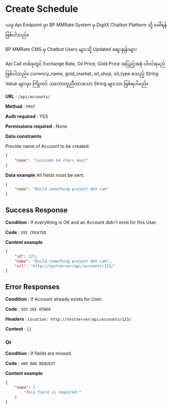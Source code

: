 # Create Schedule

ယခု Api Endpoint မှာ BP MMRate System မှ DigitX Chatbot Platform သို့ ခေါ်ရန် ဖြစ်ပါသည်။

BP MMRate CMS မှ Chatbot Users များသို့ Updated စျေးနှုန်းများ

Api Call တစ်ခုတွင် Exchange Rate, Oil Price, Gold Price အပြည့်အစုံ ပါဝင်ရမည် ဖြစ်ပါသည်။  currency_name, gold_market, oil_shop, oil_type စသည့် String Value များမှာ ကြိုတင် သဘောတူညီထားသော String များသာ ဖြစ်ရပါမည်။

**URL** : `/api/accounts/`

**Method** : `POST`

**Auth required** : YES

**Permissions required** : None

**Data constraints**

Provide name of Account to be created.

```json
{
    "name": "[unicode 64 chars max]"
}
```

**Data example** All fields must be sent.

```json
{
    "name": "Build something project dot com"
}
```

## Success Response

**Condition** : If everything is OK and an Account didn't exist for this User.

**Code** : `201 CREATED`

**Content example**

```json
{
    "id": 123,
    "name": "Build something project dot com",
    "url": "http://testserver/api/accounts/123/"
}
```

## Error Responses

**Condition** : If Account already exists for User.

**Code** : `303 SEE OTHER`

**Headers** : `Location: http://testserver/api/accounts/123/`

**Content** : `{}`

### Or

**Condition** : If fields are missed.

**Code** : `400 BAD REQUEST`

**Content example**

```json
{
    "name": [
        "This field is required."
    ]
}
```
<!--stackedit_data:
eyJoaXN0b3J5IjpbMTUzMjU4ODM0Nl19
-->